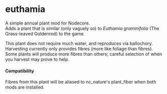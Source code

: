 # euthamia
A simple annual plant mod for Nodecore.  
Adds a plant that is similar (only vaguely so) to *Euthamia graminifolia* (The Grass-leaved Goldenrod) to the game.  

This plant does not require much water, and reproduces via ballochory.  
Harvesting currently only provides fibres (more like foliage than fibres). Some plants will produce more fibres than others; careful selection of when you harvest may prove to help.  

#### Compatibility

Fibres from this plant will be aliased to nc_nature's plant_fiber when both mods are installed.

